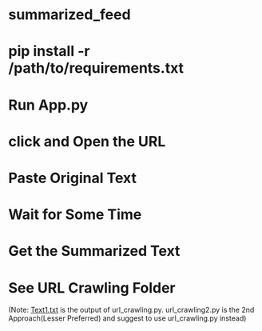 # summarized_feed

# pip install -r /path/to/requirements.txt
# Run App.py 
# click and Open the URL
# Paste Original Text
# Wait for Some Time
# Get the Summarized Text
# See URL Crawling Folder
(Note: [Text1.txt](https://github.com/gatikg/summarized_feed/blob/main/URL%20Crawling/Text1.txt) is the output of url_crawling.py.
url_crawling2.py is the 2nd Approach(Lesser Preferred) and suggest to use url_crawling.py instead)
